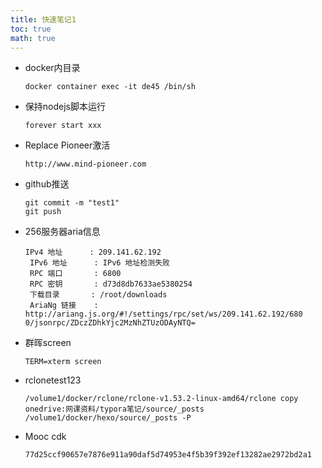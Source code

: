 ```yaml
---
title: 快速笔记1
toc: true
math: true
---
```


- docker内目录

  ```shell
  docker container exec -it de45 /bin/sh
  ```

- 保持nodejs脚本运行

  ```shell
  forever start xxx
  ```

- Replace Pioneer激活

  ```shell
  http://www.mind-pioneer.com
  ```

- github推送

  ```shell
  git commit -m "test1"
  git push
  ```

- 256服务器aria信息

  ```shell
  IPv4 地址      : 209.141.62.192
   IPv6 地址      : IPv6 地址检测失败
   RPC 端口       : 6800
   RPC 密钥       : d73d8db7633ae5380254
   下载目录       : /root/downloads
   AriaNg 链接    : http://ariang.js.org/#!/settings/rpc/set/ws/209.141.62.192/680
  0/jsonrpc/ZDczZDhkYjc2MzNhZTUzODAyNTQ=
  ```

- 群晖screen

  ```shell
  TERM=xterm screen
  ```

- rclonetest123

  ```shell
  /volume1/docker/rclone/rclone-v1.53.2-linux-amd64/rclone copy onedrive:网课资料/typora笔记/source/_posts /volume1/docker/hexo/source/_posts -P
  ```

- Mooc cdk

  ```shell
  77d25ccf90657e7876e911a90daf5d74953e4f5b39f392ef13282ae2972bd2a1
  ```

  

